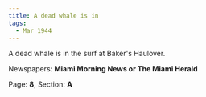 ```yaml
---  
title: A dead whale is in  
tags:  
  - Mar 1944  
---  
```

  
A dead whale is in the surf at Baker's Haulover.  
  
Newspapers: **Miami Morning News or The Miami Herald**  
  
Page: **8**, Section: **A** 
